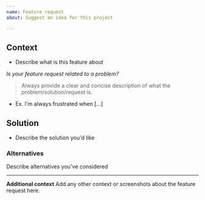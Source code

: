 ```yaml
---
name: Feature request
about: Suggest an idea for this project

---
```


## Context

- Describe what is this feature about

*Is your feature request related to a problem?*

> Always provide a clear and concise description of what the problem/solution/request is.
  - Ex. I'm always frustrated when [...]

## Solution

- Describe the solution you'd like

### Alternatives

Describe alternatives you've considered

--------------------------

**Additional context**
Add any other context or screenshots about the feature request here.
